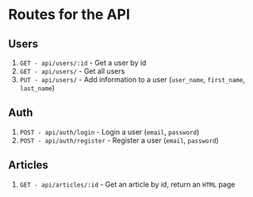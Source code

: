 # Routes for the API

## Users

1. `GET - api/users/:id` - Get a user by id
2. `GET - api/users/` - Get all users
3. `PUT - api/users/` - Add information to a user (`user_name`, `first_name`, `last_name`)

## Auth

1. `POST - api/auth/login` - Login a user (`email`, `password`)
2. `POST - api/auth/register` - Register a user (`email`, `password`)

## Articles

1. `GET - api/articles/:id` - Get an article by id, return an `HTML` page